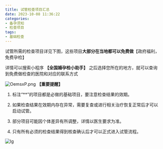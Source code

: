 ```yaml
---
title: 试管检查项目汇总
date: 2023-10-08 11:36:22
categories:
- 备孕须知
- 检查项目
tags:
- 基础检查
---
```


试管所需的检查项目详见下图，这些项目**大部分在当地都可以免费做**【政府福利，免费孕检】
<!--more-->
详情可以搜索小程序 **【全国婚孕检小助手】** 之后选择您所在的地方，就可以查询到免费做检查的医院和对应的联系方式

![OemsxP.png](https://ooo.0x0.ooo/2023/11/13/OemsxP.png)
**【重要提醒】**

1. 标注“**”的项目都是必做的基础项目，要注意检查结果的效期。

2. 如果检查结果在效期内存在异常，需要复查或进行相关治疗恢复正常后才可以启动试管。

3. 部分项目可能因个体差异有所调整，详情以医生要求为准。

4. 只有所有必须的检查结果得到核查确认后才可以正式进入试管流程。

![lg](https://ooo.0x0.ooo/2023/11/13/OePZKg.png)